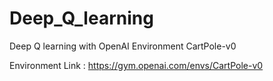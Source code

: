 # Deep_Q_learning
Deep Q learning with OpenAI Environment CartPole-v0

Environment Link : https://gym.openai.com/envs/CartPole-v0

